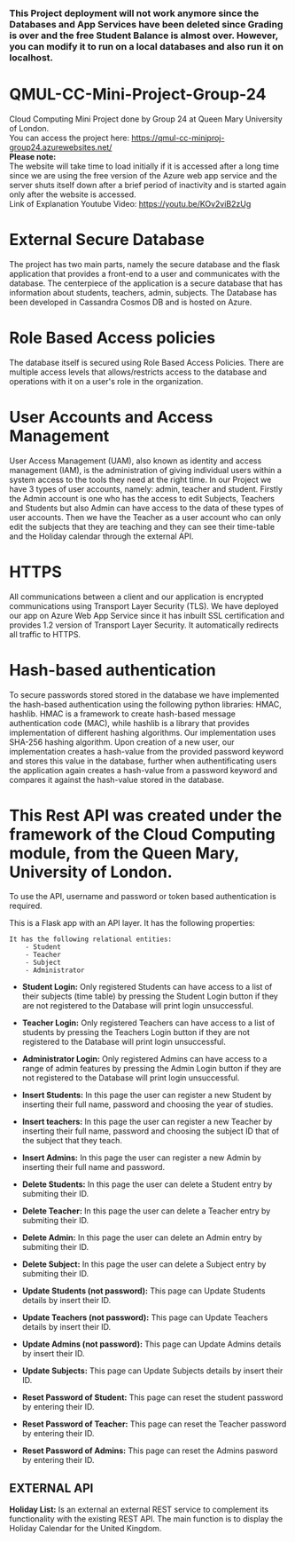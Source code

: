 ### This Project deployment will not work anymore since the Databases and App Services have been deleted since Grading is over and the free Student Balance is almost over. However, you can modify it to run on a local databases and also run it on localhost.
# QMUL-CC-Mini-Project-Group-24
Cloud Computing Mini Project done by Group 24 at Queen Mary University of London.  
You can access the project here: https://qmul-cc-miniproj-group24.azurewebsites.net/  
**Please note:**  
The website will take time to load initially if it is accessed after a long time since we are using the free version of the Azure web app service and the server shuts itself down after a brief period of inactivity and is started again only after the website is accessed.  
Link of Explanation Youtube Video: https://youtu.be/KOv2viB2zUg

# External Secure Database
The project has two main parts, namely the secure database and the flask application that provides a front-end to a user and communicates with the database. The centerpiece of the application is a secure database that has information about students, teachers, admin, subjects. The Database has been developed in Cassandra Cosmos DB and is hosted on Azure.

# Role Based Access policies
The database itself is secured using Role Based Access Policies. There are multiple access levels that allows/restricts access to the database and operations with it on a user's role in the organization.

# User Accounts and Access Management
User Access Management (UAM), also known as identity and access management (IAM), is the administration of giving individual users within a system access to the tools they need at the right time. In our Project we have 3 types of user accounts, namely: admin, teacher and student. Firstly the Admin account is one who has the access to edit Subjects, Teachers and Students but also Admin can have access to the data of these types of user accounts. Then we have the Teacher as a user account who can only edit the subjects that they are teaching and they can see their time-table and the Holiday calendar through the external API.

# HTTPS
All communications between a client and our application is encrypted communications using Transport Layer Security (TLS). We have deployed our app on Azure Web App Service since it has inbuilt SSL certification and provides 1.2 version of Transport Layer Security. It automatically redirects all traffic to HTTPS.

# Hash-based authentication
To secure passwords stored stored in the database we have implemented the hash-based authentication using the following python libraries: HMAC, hashlib. HMAC is a framework to create hash-based message authentication code (MAC), while hashlib is a library that provides implementation of different hashing algorithms. Our implementation uses SHA-256 hashing algorithm. Upon creation of a new user, our implementation creates a hash-value from the provided password keyword and stores this value in the database, further when authentificating users the application again creates a hash-value from a password keyword and compares it against the hash-value stored in the database.

# This Rest API was created under the framework of the Cloud Computing module, from the Queen Mary, University of London.

To use the API, username and password or token based authentication is required.

This is a Flask app with an API layer. It has the following properties:

    It has the following relational entities:
        - Student
        - Teacher
        - Subject
        - Administrator
    
- __Student Login:__ Only registered Students can have access to a list of their subjects (time table) by pressing the Student Login button if they are not registered to the Database will print login unsuccessful.
 
- __Teacher Login:__ Only registered Teachers can have access to a list of students by pressing the Teachers Login button if they are not registered to the Database will print login unsuccessful.
 
- __Administrator Login:__ Only registered Admins can have access to a range of admin features by pressing the Admin Login button if they are not registered to the Database will print login unsuccessful.
 
- **Insert Students:** In this page the user can register a new Student by inserting their full name, password and choosing the year of studies.

- __Insert teachers:__ In this page the user can register a new Teacher by inserting their full name, password and choosing the subject ID that of the subject that they teach.

- __Insert Admins:__ In this page the user can register a new Admin by inserting their full name and password.

- __Delete Students:__ In this page the user can delete a Student entry by submiting their ID.

- __Delete Teacher:__ In this page the user can delete a Teacher entry by submiting their ID.

- __Delete Admin:__ In this page the user can delete an Admin entry by submiting their ID.

- __Delete Subject:__ In this page the user can delete a Subject entry by submiting their ID.

- __Update Students (not password):__ This page can Update Students details by insert their ID.

- __Update Teachers (not password):__ This page can Update Teachers details by insert their ID.

- __Update Admins (not password):__ This page can Update Admins details by insert their ID.

- __Update Subjects:__ This page can Update Subjects details by insert their ID.

- __Reset Password of Student:__ This page can reset the student password by entering their ID.

- __Reset Password of Teacher:__ This page can reset the Teacher password by entering their ID.

- __Reset Password of Admins:__ This page can reset the Admins pasword by entering their ID.

## EXTERNAL API
__Holiday List:__ Is an external an external REST service to complement its functionality with the existing REST API. The main function is to display the Holiday Calendar for the United Kingdom.


